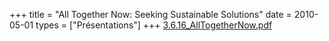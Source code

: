 +++
title = "All Together Now: Seeking Sustainable Solutions"
date = 2010-05-01
types = ["Présentations"]
+++
[3.6.16_AllTogetherNow.pdf](/files/3.6.16_AllTogetherNow.pdf)
